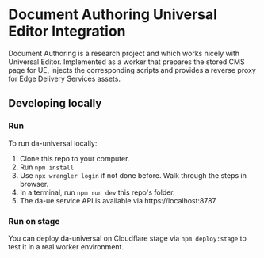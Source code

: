 # Document Authoring Universal Editor Integration

Document Authoring is a research project and which works nicely with Universal Editor.
Implemented as a worker that prepares the stored CMS page for UE, injects the corresponding scripts and provides a reverse proxy for Edge Delivery Services assets.

## Developing locally

### Run

To run da-universal locally:

1. Clone this repo to your computer.
1. Run `npm install`
1. Use `npx wrangler login` if not done before. Walk through the steps in browser.
1. In a terminal, run `npm run dev` this repo's folder.
1. The da-ue service API is available via https://localhost:8787

### Run on stage

You can deploy da-universal on Cloudflare stage via `npm deploy:stage` to test it in a real worker environment.
